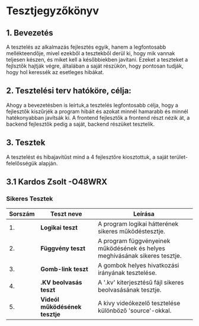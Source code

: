 # Tesztjegyzőkönyv

## 1. Bevezetés
A tesztelés az alkalmazás fejlesztés egyik, hanem a legfontosabb mellékteendője,
mivel ezekből a tesztekből derül ki, hogy mik vannak teljesen készen, és miket kell a későbbiekben javítani.
Ezeket a teszteket a fejlsztők hajtják végre, általában a saját részükön, hogy pontosan tudják,
hogy hol keressék az esetleges hibákat.

## 2. Tesztelési terv hatóköre, célja:
Ahogy a bevezetésben is leírtuk,a tesztelés legfontosabb célja, hogy a fejlesztők kiszűrjék a program hibáit
és azokat minnél hamarabb és minnél hatékonyabban javítsák ki.
A frontend fejlesztők a frontend részt nézik át, a backend fejlesztők pedig a saját, backend részüket tesztelik.

## 3. Tesztek
A tesztelést és hibajavítűst mind a 4 fejlesztőre kiosztottuk, a saját terület-felelősségük alapján.

## 3.1 Kardos Zsolt -O48WRX

### Sikeres Tesztek

| Sorszám | Teszt neve | Leírása |
|---|---|---|
| 1. | **Logikai teszt** | A program logikai hátterének sikeres működéstesztje. |
| 2. | **Függvény teszt** | A program függvényeinek működésének és helyes meghívásának sikeres tesztje. |
| 3. | **Gomb-link teszt** | A gombok helyes hivatkozási irányának tesztelése. |
| 4. | **.KV beolvasás teszt** | A '.kv' kiterjesztésű fájl sikeres beolvasásának tesztje. |
| 5. | **Videól működésének tesztje** | A kivy videókezelő tesztelése különböző 'source'-okkal. |
